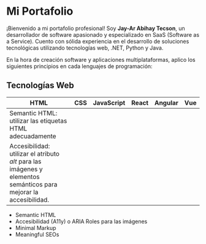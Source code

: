 # Mi Portafolio
¡Bienvenido a mi portafolio profesional! Soy <b>Jay-Ar Abihay Tecson</b>, un desarrollador de software apasionado y especializado en SaaS (Software as a Service). Cuento con sólida experiencia en el desarrollo de soluciones tecnológicas utilizando tecnologías web, .NET, Python y Java.

En la hora de creación software y aplicaciones multiplataformas, aplico los siguientes principios en cada lenguajes de programación: 
## Tecnologías Web
<table>
  <thead>
    <tr>
      <th>HTML</th>
      <th>CSS</th>
      <th>JavaScript</th>
      <th>React</th>
      <th>Angular</th>
      <th>Vue</th>
    </tr>
    <tbody>
      <tr>
        <td>Semantic HTML: utilizar las etiquetas HTML adecuadamente</td>
      </tr>
      <tr>
        <td>Accesibilidad: utilizar el atributo <i>alt</i> para las imágenes y elementos semánticos para mejorar la accesibilidad. </td>
      </tr>
    </tbody>
  </thead>
</table>
<ul>
  <li>Semantic HTML</li>
  <li>Accesibilidad (A11y) o ARIA Roles para las imágenes</li>
  <li>Minimal Markup</li>
  <li>Meaningful SEOs</li>
</ul>

